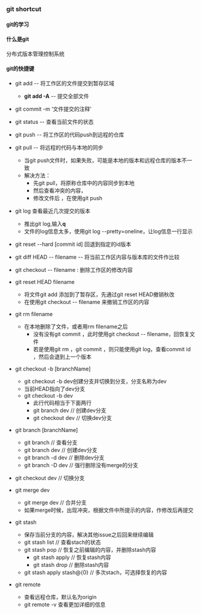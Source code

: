### git shortcut 

#### git的学习

#### 什么是git
分布式版本管理控制系统

#### git的快捷键

+ git add -- 将工作区的文件提交到暂存区域
	- **git add -A** -- 提交全部文件
+ git commit -m ‘文件提交的注释’ 
+ git status -- 查看当前文件的状态
+ git push -- 将工作区的代码push到远程的仓库
+ git pull -- 将远程的代码与本地的同步
	- 当git push文件时，如果失败，可能是本地的版本和远程仓库的版本不一致
	- 解决方法：
		* 先git pull，将原称仓库中的内容同步到本地
		* 然后查看冲突的内容，
		* 修改文件后 ，在使用git push

+ git log 查看最近几次提交的版本
	- 推出git log,输入**q**
	- 文件的log信息太多，使用git log --pretty=oneline，让log信息一行显示

+ git reset --hard [commit id] 回退到指定的id版本
+ git diff HEAD -- filename -- 将当前工作区内容与版本库的文件作比较

+ git checkout -- filename : 删除工作区的修改内容
+ git reset HEAD filename 
	 - 将文件git add 添加到了暂存区，先通过git reset HEAD撤销秋改
	 - 在使用git checkout -- filename 来撤销工作区的内容

+ git rm filename 
	- 在本地删除了文件，或者用rm filename之后
		* 没有没有git commit ，此时使用git checkout -- filename，回恢复文件
		* 若是使用git rm ，git commit ，则只能使用git log，查看commit id ，然后会退到上一个版本

+ git checkout -b [branchName]
	- git checkout -b dev创建分支并切换到分支，分支名称为dev
	- 当前HEAD指向了dev分支
	- git checkout -b dev 
		* 此行代码相当于下面两行
		* git branch dev  // 创建dev分支
		* git checkout dev // 切换dev分支

+ git branch [branchName]
	- git branch // 查看分支
	- git branch dev // 创建dev分支
	- git branch -d dev // 删除dev分支
	- git branch -D dev // 强行删除没有merge的分支

+ git checkout dev // 切换分支

+ git merge dev 
	- git merge dev // 合并分支
	- 如果merge时候，出现冲突，根据文件中所提示的内容，作修改后再提交

+ git stash
	- 保存当前分支的内容，解决其他issue之后回来继续编辑
	- git stash list // 查看stach的状态
	- git stash pop // 恢复之前编辑的内容，并删除stash内容
		* git stash apply // 恢复stash内容
		* git stash drop // 删除stash内容
	-  git stash apply stash@{0} // 多次stach，可选择恢复的内容

+ git remote
	- 查看远程仓库，默认名为origin
	- git remote -v 查看更加详细的信息

